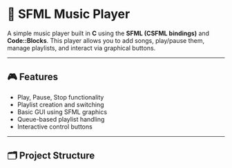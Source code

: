 # 🎵 SFML Music Player

A simple music player built in **C** using the **SFML (CSFML bindings)** and **Code::Blocks**. This player allows you to add songs, play/pause them, manage playlists, and interact via graphical buttons.

---

## 🎮 Features

- Play, Pause, Stop functionality
- Playlist creation and switching
- Basic GUI using SFML graphics
- Queue-based playlist handling
- Interactive control buttons

---

## 🗂️ Project Structure

